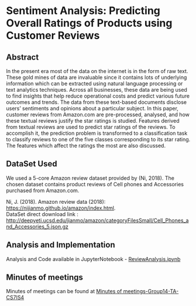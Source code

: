# Sentiment Analysis: Predicting Overall Ratings of Products using Customer Reviews

## Abstract
In the present era most of the data on the internet is in the form of raw text. These gold mines
of data are invaluable since it contains lots of underlying information which can be extracted using
natural language processing or text analytics techniques. Across all businesses, these data are being
used to find insights that help reduce operational costs and predict various future outcomes and
trends. The data from these text-based documents disclose users’ sentiments and opinions about a
particular subject. In this paper, customer reviews from Amazon.com are pre-processed, analysed,
and how these textual reviews justify the star ratings is studied. Features derived from textual reviews
are used to predict star ratings of the reviews. To accomplish it, the prediction problem is transformed
to a classification task to classify reviews to one of the five classes corresponding to its star rating.
The features which affect the ratings the most are also discussed.

## DataSet Used
We used a 5-core Amazon review dataset provided by (Ni, 2018). The chosen dataset contains product
reviews of Cell phones and Accessories purchased from Amazon.com. 

Ni, J. (2018). Amazon review data (2018): https://nijianmo.github.io/amazon/index.html. <br/>
DataSet direct download link :  http://deepyeti.ucsd.edu/jianmo/amazon/categoryFilesSmall/Cell_Phones_and_Accessories_5.json.gz


## Analysis and Implementation
Analysis and Code available in JupyterNotebook - [ReviewAnalysis.ipynb](ReviewAnalysis.ipynb)


## Minutes of meetings
Minutes of meetings can be found at [Minutes of meetings-Group14-TA-CS7IS4](Minutes%20of%20meetings-Group14-TA-CS7IS4)
